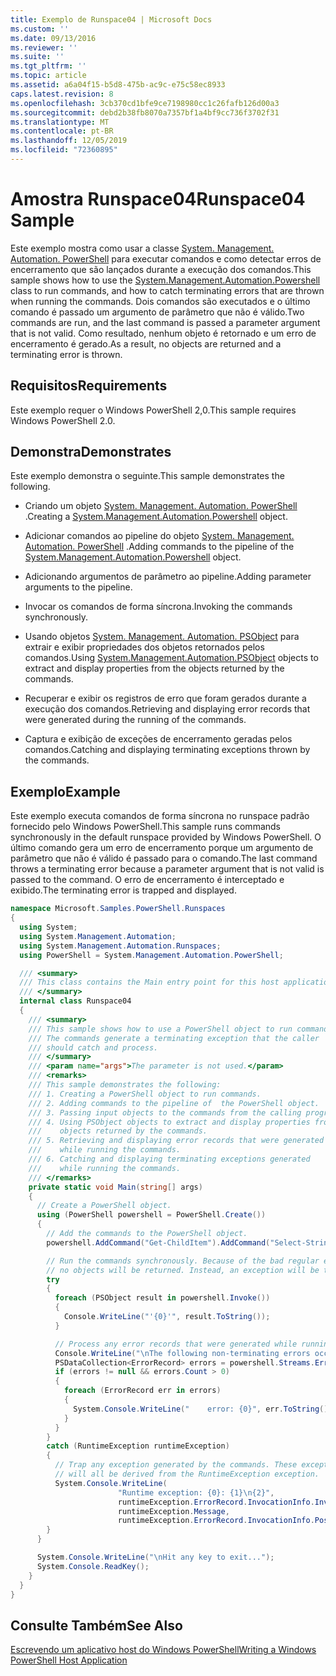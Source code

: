 ```yaml
---
title: Exemplo de Runspace04 | Microsoft Docs
ms.custom: ''
ms.date: 09/13/2016
ms.reviewer: ''
ms.suite: ''
ms.tgt_pltfrm: ''
ms.topic: article
ms.assetid: a6a04f15-b5d8-475b-ac9c-e75c58ec8933
caps.latest.revision: 8
ms.openlocfilehash: 3cb370cd1bfe9ce7198980cc1c26fafb126d00a3
ms.sourcegitcommit: debd2b38fb8070a7357bf1a4bf9cc736f3702f31
ms.translationtype: MT
ms.contentlocale: pt-BR
ms.lasthandoff: 12/05/2019
ms.locfileid: "72360895"
---
```

# <a name="runspace04-sample"></a><span data-ttu-id="1eca2-102">Amostra Runspace04</span><span class="sxs-lookup"><span data-stu-id="1eca2-102">Runspace04 Sample</span></span>

<span data-ttu-id="1eca2-103">Este exemplo mostra como usar a classe [System. Management. Automation. PowerShell](/dotnet/api/system.management.automation.powershell) para executar comandos e como detectar erros de encerramento que são lançados durante a execução dos comandos.</span><span class="sxs-lookup"><span data-stu-id="1eca2-103">This sample shows how to use the [System.Management.Automation.Powershell](/dotnet/api/system.management.automation.powershell) class to run commands, and how to catch terminating errors that are thrown when running the commands.</span></span> <span data-ttu-id="1eca2-104">Dois comandos são executados e o último comando é passado um argumento de parâmetro que não é válido.</span><span class="sxs-lookup"><span data-stu-id="1eca2-104">Two commands are run, and the last command is passed a parameter argument that is not valid.</span></span> <span data-ttu-id="1eca2-105">Como resultado, nenhum objeto é retornado e um erro de encerramento é gerado.</span><span class="sxs-lookup"><span data-stu-id="1eca2-105">As a result, no objects are returned and a terminating error is thrown.</span></span>

## <a name="requirements"></a><span data-ttu-id="1eca2-106">Requisitos</span><span class="sxs-lookup"><span data-stu-id="1eca2-106">Requirements</span></span>

<span data-ttu-id="1eca2-107">Este exemplo requer o Windows PowerShell 2,0.</span><span class="sxs-lookup"><span data-stu-id="1eca2-107">This sample requires Windows PowerShell 2.0.</span></span>

## <a name="demonstrates"></a><span data-ttu-id="1eca2-108">Demonstra</span><span class="sxs-lookup"><span data-stu-id="1eca2-108">Demonstrates</span></span>

<span data-ttu-id="1eca2-109">Este exemplo demonstra o seguinte.</span><span class="sxs-lookup"><span data-stu-id="1eca2-109">This sample demonstrates the following.</span></span>

- <span data-ttu-id="1eca2-110">Criando um objeto [System. Management. Automation. PowerShell](/dotnet/api/system.management.automation.powershell) .</span><span class="sxs-lookup"><span data-stu-id="1eca2-110">Creating a [System.Management.Automation.Powershell](/dotnet/api/system.management.automation.powershell) object.</span></span>

- <span data-ttu-id="1eca2-111">Adicionar comandos ao pipeline do objeto [System. Management. Automation. PowerShell](/dotnet/api/system.management.automation.powershell) .</span><span class="sxs-lookup"><span data-stu-id="1eca2-111">Adding commands to the pipeline of the [System.Management.Automation.Powershell](/dotnet/api/system.management.automation.powershell) object.</span></span>

- <span data-ttu-id="1eca2-112">Adicionando argumentos de parâmetro ao pipeline.</span><span class="sxs-lookup"><span data-stu-id="1eca2-112">Adding parameter arguments to the pipeline.</span></span>

- <span data-ttu-id="1eca2-113">Invocar os comandos de forma síncrona.</span><span class="sxs-lookup"><span data-stu-id="1eca2-113">Invoking the commands synchronously.</span></span>

- <span data-ttu-id="1eca2-114">Usando objetos [System. Management. Automation. PSObject](/dotnet/api/System.Management.Automation.PSObject) para extrair e exibir propriedades dos objetos retornados pelos comandos.</span><span class="sxs-lookup"><span data-stu-id="1eca2-114">Using [System.Management.Automation.PSObject](/dotnet/api/System.Management.Automation.PSObject) objects to extract and display properties from the objects returned by the commands.</span></span>

- <span data-ttu-id="1eca2-115">Recuperar e exibir os registros de erro que foram gerados durante a execução dos comandos.</span><span class="sxs-lookup"><span data-stu-id="1eca2-115">Retrieving and displaying error records that were generated during the running of the commands.</span></span>

- <span data-ttu-id="1eca2-116">Captura e exibição de exceções de encerramento geradas pelos comandos.</span><span class="sxs-lookup"><span data-stu-id="1eca2-116">Catching and displaying terminating exceptions thrown by the commands.</span></span>

## <a name="example"></a><span data-ttu-id="1eca2-117">Exemplo</span><span class="sxs-lookup"><span data-stu-id="1eca2-117">Example</span></span>

<span data-ttu-id="1eca2-118">Este exemplo executa comandos de forma síncrona no runspace padrão fornecido pelo Windows PowerShell.</span><span class="sxs-lookup"><span data-stu-id="1eca2-118">This sample runs commands synchronously in the default runspace provided by Windows PowerShell.</span></span> <span data-ttu-id="1eca2-119">O último comando gera um erro de encerramento porque um argumento de parâmetro que não é válido é passado para o comando.</span><span class="sxs-lookup"><span data-stu-id="1eca2-119">The last command throws a terminating error because a parameter argument that is not valid is passed to the command.</span></span> <span data-ttu-id="1eca2-120">O erro de encerramento é interceptado e exibido.</span><span class="sxs-lookup"><span data-stu-id="1eca2-120">The terminating error is trapped and displayed.</span></span>

```csharp
namespace Microsoft.Samples.PowerShell.Runspaces
{
  using System;
  using System.Management.Automation;
  using System.Management.Automation.Runspaces;
  using PowerShell = System.Management.Automation.PowerShell;

  /// <summary>
  /// This class contains the Main entry point for this host application.
  /// </summary>
  internal class Runspace04
  {
    /// <summary>
    /// This sample shows how to use a PowerShell object to run commands.
    /// The commands generate a terminating exception that the caller
    /// should catch and process.
    /// </summary>
    /// <param name="args">The parameter is not used.</param>
    /// <remarks>
    /// This sample demonstrates the following:
    /// 1. Creating a PowerShell object to run commands.
    /// 2. Adding commands to the pipeline of  the PowerShell object.
    /// 3. Passing input objects to the commands from the calling program.
    /// 4. Using PSObject objects to extract and display properties from the
    ///    objects returned by the commands.
    /// 5. Retrieving and displaying error records that were generated
    ///    while running the commands.
    /// 6. Catching and displaying terminating exceptions generated
    ///    while running the commands.
    /// </remarks>
    private static void Main(string[] args)
    {
      // Create a PowerShell object.
      using (PowerShell powershell = PowerShell.Create())
      {
        // Add the commands to the PowerShell object.
        powershell.AddCommand("Get-ChildItem").AddCommand("Select-String").AddArgument("*");

        // Run the commands synchronously. Because of the bad regular expression,
        // no objects will be returned. Instead, an exception will be thrown.
        try
        {
          foreach (PSObject result in powershell.Invoke())
          {
            Console.WriteLine("'{0}'", result.ToString());
          }

          // Process any error records that were generated while running the commands.
          Console.WriteLine("\nThe following non-terminating errors occurred:\n");
          PSDataCollection<ErrorRecord> errors = powershell.Streams.Error;
          if (errors != null && errors.Count > 0)
          {
            foreach (ErrorRecord err in errors)
            {
              System.Console.WriteLine("    error: {0}", err.ToString());
            }
          }
        }
        catch (RuntimeException runtimeException)
        {
          // Trap any exception generated by the commands. These exceptions
          // will all be derived from the RuntimeException exception.
          System.Console.WriteLine(
                        "Runtime exception: {0}: {1}\n{2}",
                        runtimeException.ErrorRecord.InvocationInfo.InvocationName,
                        runtimeException.Message,
                        runtimeException.ErrorRecord.InvocationInfo.PositionMessage);
        }
      }

      System.Console.WriteLine("\nHit any key to exit...");
      System.Console.ReadKey();
    }
  }
}
```

## <a name="see-also"></a><span data-ttu-id="1eca2-121">Consulte Também</span><span class="sxs-lookup"><span data-stu-id="1eca2-121">See Also</span></span>

[<span data-ttu-id="1eca2-122">Escrevendo um aplicativo host do Windows PowerShell</span><span class="sxs-lookup"><span data-stu-id="1eca2-122">Writing a Windows PowerShell Host Application</span></span>](./writing-a-windows-powershell-host-application.md)